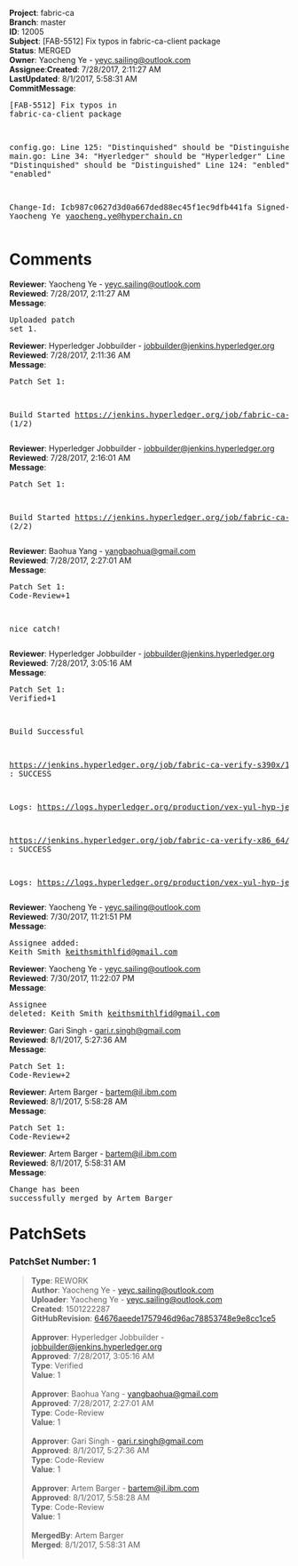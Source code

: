 <strong>Project</strong>: fabric-ca</br><strong>Branch</strong>: master<br><strong>ID</strong>: 12005<br><strong>Subject</strong>: [FAB-5512] Fix typos in fabric-ca-client package<br><strong>Status</strong>: MERGED<br><strong>Owner</strong>: Yaocheng Ye - yeyc.sailing@outlook.com<br><strong>Assignee</strong>:<strong>Created</strong>: 7/28/2017, 2:11:27 AM<br><strong>LastUpdated</strong>: 8/1/2017, 5:58:31 AM<br><strong>CommitMessage</strong>:<br><pre>[FAB-5512] Fix typos in fabric-ca-client package

  config.go:
    Line 125: "Distinquished" should be "Distinguished"
  main.go:
    Line 34: "Hyerledger" should be "Hyperledger"
    Line 92: "Distinquished" should be "Distinguished"
    Line 124: "enbled" should be "enabled"

Change-Id: Icb987c0627d3d0a667ded88ec45f1ec9dfb441fa
Signed-off-by: Yaocheng Ye <yaocheng.ye@hyperchain.cn>
</pre><h1>Comments</h1><strong>Reviewer</strong>: Yaocheng Ye - yeyc.sailing@outlook.com<br><strong>Reviewed</strong>: 7/28/2017, 2:11:27 AM<br><strong>Message</strong>: <pre>Uploaded patch set 1.</pre><strong>Reviewer</strong>: Hyperledger Jobbuilder - jobbuilder@jenkins.hyperledger.org<br><strong>Reviewed</strong>: 7/28/2017, 2:11:36 AM<br><strong>Message</strong>: <pre>Patch Set 1:

Build Started https://jenkins.hyperledger.org/job/fabric-ca-verify-s390x/1448/ (1/2)</pre><strong>Reviewer</strong>: Hyperledger Jobbuilder - jobbuilder@jenkins.hyperledger.org<br><strong>Reviewed</strong>: 7/28/2017, 2:16:01 AM<br><strong>Message</strong>: <pre>Patch Set 1:

Build Started https://jenkins.hyperledger.org/job/fabric-ca-verify-x86_64/1446/ (2/2)</pre><strong>Reviewer</strong>: Baohua Yang - yangbaohua@gmail.com<br><strong>Reviewed</strong>: 7/28/2017, 2:27:01 AM<br><strong>Message</strong>: <pre>Patch Set 1: Code-Review+1

nice catch!</pre><strong>Reviewer</strong>: Hyperledger Jobbuilder - jobbuilder@jenkins.hyperledger.org<br><strong>Reviewed</strong>: 7/28/2017, 3:05:16 AM<br><strong>Message</strong>: <pre>Patch Set 1: Verified+1

Build Successful 

https://jenkins.hyperledger.org/job/fabric-ca-verify-s390x/1448/ : SUCCESS

Logs: https://logs.hyperledger.org/production/vex-yul-hyp-jenkins-1/fabric-ca-verify-s390x/1448

https://jenkins.hyperledger.org/job/fabric-ca-verify-x86_64/1446/ : SUCCESS

Logs: https://logs.hyperledger.org/production/vex-yul-hyp-jenkins-1/fabric-ca-verify-x86_64/1446</pre><strong>Reviewer</strong>: Yaocheng Ye - yeyc.sailing@outlook.com<br><strong>Reviewed</strong>: 7/30/2017, 11:21:51 PM<br><strong>Message</strong>: <pre>Assignee added: Keith Smith <keithsmithlfid@gmail.com></pre><strong>Reviewer</strong>: Yaocheng Ye - yeyc.sailing@outlook.com<br><strong>Reviewed</strong>: 7/30/2017, 11:22:07 PM<br><strong>Message</strong>: <pre>Assignee deleted: Keith Smith <keithsmithlfid@gmail.com></pre><strong>Reviewer</strong>: Gari Singh - gari.r.singh@gmail.com<br><strong>Reviewed</strong>: 8/1/2017, 5:27:36 AM<br><strong>Message</strong>: <pre>Patch Set 1: Code-Review+2</pre><strong>Reviewer</strong>: Artem Barger - bartem@il.ibm.com<br><strong>Reviewed</strong>: 8/1/2017, 5:58:28 AM<br><strong>Message</strong>: <pre>Patch Set 1: Code-Review+2</pre><strong>Reviewer</strong>: Artem Barger - bartem@il.ibm.com<br><strong>Reviewed</strong>: 8/1/2017, 5:58:31 AM<br><strong>Message</strong>: <pre>Change has been successfully merged by Artem Barger</pre><h1>PatchSets</h1><h3>PatchSet Number: 1</h3><blockquote><strong>Type</strong>: REWORK<br><strong>Author</strong>: Yaocheng Ye - yeyc.sailing@outlook.com<br><strong>Uploader</strong>: Yaocheng Ye - yeyc.sailing@outlook.com<br><strong>Created</strong>: 1501222287<br><strong>GitHubRevision</strong>: [64676aeede1757946d96ac78853748e9e8cc1ce5](https://github.com/hyperledger/fabric-ca/commit/64676aeede1757946d96ac78853748e9e8cc1ce5)<br><br><strong>Approver</strong>: Hyperledger Jobbuilder - jobbuilder@jenkins.hyperledger.org<br><strong>Approved</strong>: 7/28/2017, 3:05:16 AM<br><strong>Type</strong>: Verified<br><strong>Value</strong>: 1<br><br><strong>Approver</strong>: Baohua Yang - yangbaohua@gmail.com<br><strong>Approved</strong>: 7/28/2017, 2:27:01 AM<br><strong>Type</strong>: Code-Review<br><strong>Value</strong>: 1<br><br><strong>Approver</strong>: Gari Singh - gari.r.singh@gmail.com<br><strong>Approved</strong>: 8/1/2017, 5:27:36 AM<br><strong>Type</strong>: Code-Review<br><strong>Value</strong>: 1<br><br><strong>Approver</strong>: Artem Barger - bartem@il.ibm.com<br><strong>Approved</strong>: 8/1/2017, 5:58:28 AM<br><strong>Type</strong>: Code-Review<br><strong>Value</strong>: 1<br><br><strong>MergedBy</strong>: Artem Barger<br><strong>Merged</strong>: 8/1/2017, 5:58:31 AM<br><br></blockquote>